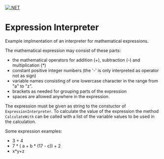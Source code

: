 [![.NET](https://github.com/ulfk/expression-interpreter/actions/workflows/dotnet.yml/badge.svg)](https://github.com/ulfk/expression-interpreter/actions/workflows/dotnet.yml)

# Expression Interpreter
Example implmentation of an interpreter for mathematical expressions.

The mathematical expression may consist of these parts:
- the mathematical operators for addition (+), subtraction (-) and multiplication (*)
- constant positive integer numbers (the '-' is only interpreted as operator not as sign)
- variable names consisting of one lowercase character in the range from "a" to "z".
- brackets as needed for grouping parts of the expression
- spaces are allowed anywhere in the expression.

The expression must be given as string to the constuctor of `ExpressionInterpreter`. To calculate the value of the expression the method `CalculateWith` can be called with a list of the variable values to be used in the calculation.

Some expression examples:
- 3 + 4
- 7 * ( a + b * (17 - c)) + 2
- x*y+z
